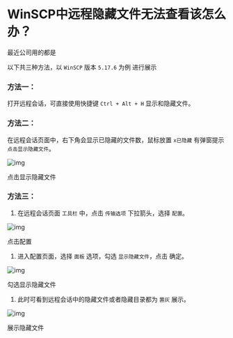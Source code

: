 # WinSCP中远程隐藏文件无法查看该怎么办？

最近公司用的都是

以下共三种方法，以 `WinSCP` 版本 `5.17.6` 为例 进行展示

### 方法一：

打开远程会话，可直接使用快捷键 `Ctrl + Alt + H` 显示和隐藏文件。

### 方法二：

在远程会话页面中，右下角会显示已隐藏的文件数，鼠标放置  `x已隐藏`  有弹窗提示 `点击显示隐藏文件`。

![img](https:////upload-images.jianshu.io/upload_images/3930826-181998c3016d0a16.png?imageMogr2/auto-orient/strip|imageView2/2/w/1022/format/webp)

<font>点击显示隐藏文件</font>

### 方法三：

1. 在远程会话页面 `工具栏` 中，点击 `传输选项` 下拉箭头，选择 `配置`。

![img](https:////upload-images.jianshu.io/upload_images/3930826-32e4350da5729d4b.png?imageMogr2/auto-orient/strip|imageView2/2/w/1022/format/webp)

点击配置

1. 进入配置页面，选择 `面板` 选项，勾选 `显示隐藏文件`，点击 确定。

![img](https:////upload-images.jianshu.io/upload_images/3930826-438de1a5d590d371.png?imageMogr2/auto-orient/strip|imageView2/2/w/1022/format/webp)

<font>勾选显示隐藏文件</font>

1. 此时可看到远程会话中的隐藏文件或者隐藏目录都为 `置灰` 展示。

![img](https:////upload-images.jianshu.io/upload_images/3930826-087005e6022199ba.png?imageMogr2/auto-orient/strip|imageView2/2/w/1021/format/webp)

<font>展示隐藏文件</font>